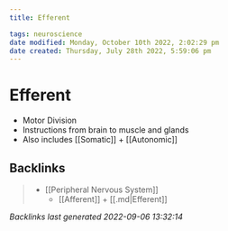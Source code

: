 ```yaml
---
title: Efferent

tags: neuroscience
date modified: Monday, October 10th 2022, 2:02:29 pm
date created: Thursday, July 28th 2022, 5:59:06 pm
---
```


# Efferent
- Motor Division
- Instructions from brain to muscle and glands
- Also includes [[Somatic]] + [[Autonomic]]

## Backlinks
> - [[Peripheral Nervous System]]
>   - [[Afferent]] + [[.md|Efferent]]

_Backlinks last generated 2022-09-06 13:32:14_
